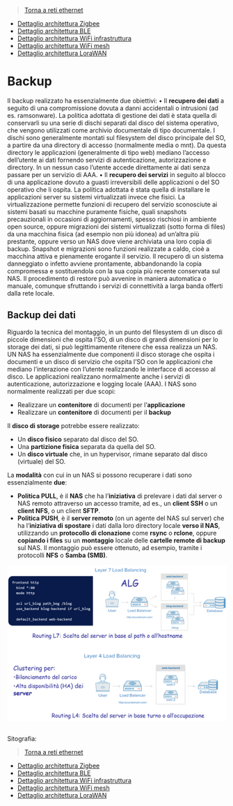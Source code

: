 >[Torna a reti ethernet](archeth.md)

- [Dettaglio architettura Zigbee](archzigbee.md)
- [Dettaglio architettura BLE](archble.md)
- [Dettaglio architettura WiFi infrastruttura](archwifi.md)
- [Dettaglio architettura WiFi mesh](archmesh.md) 
- [Dettaglio architettura LoraWAN](lorawanclasses.md) 

# **Backup** 

Il backup realizzato ha essenzialmente due obiettivi:
•	Il **recupero dei dati** a seguito di una compromissione dovuta a danni accidentali o intrusioni (ad es. ramsonware). La politica adottata di gestione dei dati è stata quella di conservarli su una serie di dischi separati dal disco del sistema operativo, che vengono utilizzati come archivio documentale di tipo documentale. I dischi sono generalmente montati sul filesystem del disco principale del SO, a partire da una directory di accesso (normalmente media o mnt). Da questa directory le applicazioni (generalmente di tipo web) mediano l’accesso dell’utente ai dati fornendo servizi di autenticazione, autorizzazione e directory. In un nessun caso l’utente accede direttamente ai dati senza passare per un servizio di AAA. 
•	Il **recupero dei servizi** in seguito al blocco di una applicazione dovuto a guasti irreversibili delle applicazioni o del SO operativo che li ospita. La politica adottata è stata quella di installare le applicazioni server su sistemi virtualizzati invece che fisici. La virtualizzazione permette funzioni di recupero del servizio sconosciute ai sistemi basati su macchine puramente fisiche, quali snapshots precauzionali  in occasioni di aggiornamenti, spesso rischiosi in ambiente open source, oppure migrazioni dei sistemi virtualizzati (sotto forma di files) da una macchina fisica (ad esempio non più idonea) ad un’altra più prestante, oppure verso un NAS dove viene archiviata una loro copia di backup. Snapshot e migrazioni sono funzioni realizzate a caldo, cioè a macchina attiva e pienamente erogante il servizio. Il recupero di un sistema danneggiato o infetto avviene prontamente, abbandonando la copia compromessa e sostituendola con la sua copia più recente conservata sul NAS. Il procedimento di restore può avvenire in maniera automatica o manuale, comunque sfruttando i servizi di connettività a larga banda offerti dalla rete locale.


## **Backup dei dati** 

Riguardo la tecnica del montaggio, in un punto del filesystem di un disco di piccole dimensioni che ospita l’SO, di un disco di grandi dimensioni per lo storage dei dati, si può legittimamente ritenere che essa realizza un NAS. UN NAS ha essenzialmente due componenti il disco storage che ospita i documenti e un disco di servizio che ospita l’SO con le applicazioni che mediano l’interazione con l’utente realizzando le interfacce di accesso al disco. Le applicazioni realizzano normalmente anche i servizi di autenticazione, autorizzazione e logging locale (AAA). I NAS sono normalmente realizzati per due scopi:
- Realizzare un **contenitore** di documenti per l’**applicazione** 
- Realizzare un **contenitore** di documenti per il **backup** 

Il **disco di storage** potrebbe essere realizzato:
- Un **disco fisico** separato dal disco del SO.
- Una **partizione fisica** separata da quella del SO.
- Un **disco virtuale** che, in un hypervisor, rimane separato dal disco (virtuale) del SO.

La **modalità** con cui in un NAS si possono recuperare i dati sono essenzialmente **due**:
- **Politica PULL**, è il **NAS** che ha l’**iniziativa** di prelevare i dati dal server o NAS remoto attraverso un accesso tramite, ad es., un **client SSH** o un **client NFS**, o un client **SFTP**. 
- **Politica PUSH**, è il **server remoto** (on un agente del NAS sul server) che ha l’**iniziativa di spostare** i dati dalla loro directory locale **verso il NAS**, utilizzando un **protocollo di clonazione** come **rsync** o **rclone**, oppure **copiando i files** su un **montaggio** locale delle **cartelle remote di backup** sul NAS. Il montaggio può essere ottenuto, ad esempio, tramite i protocolli **NFS** o **Samba (SMB)**.


<img src="img/alg.png" alt="alt text" width="700">



``` C++

```



Sitografia:


>[Torna a reti ethernet](archeth.md)

- [Dettaglio architettura Zigbee](archzigbee.md)
- [Dettaglio architettura BLE](archble.md)
- [Dettaglio architettura WiFi infrastruttura](archwifi.md)
- [Dettaglio architettura WiFi mesh](archmesh.md) 
- [Dettaglio architettura LoraWAN](lorawanclasses.md) 

